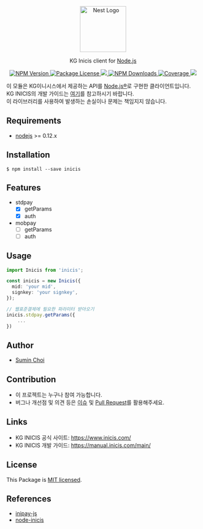 <p align="center">
  <a href="https://www.inicis.com/" target="blank"><img src="https://www.inicis.com/wp-content/themes/inicis2020/assets/images/sub07-010301.png" width="120" alt="Nest Logo" /></a>
</p>

<p align="center">KG Inicis client for <a href="https://nodejs.org/" target="_blank">Node.js</a></p>

<p align="center">
    <a href="https://www.npmjs.com/package/inicis" target="_blank">
        <img src="https://img.shields.io/npm/v/inicis.svg" alt="NPM Version" />
    </a>
    <a href="https://github.com/inicisjs/inicis/blob/master/LICENSE" target="_blank">
        <img src="https://img.shields.io/npm/l/inicis.svg" alt="Package License" />
    </a>
    <a href="https://github.com/inicisjs/inicis/actions/workflows/ci.yml">
        <img src="https://github.com/inicisjs/inicis/workflows/CI/badge.svg" />
    </a>
    <a href="https://www.npmjs.com/package/inicis" target="_blank">
        <img src="https://img.shields.io/npm/dm/inicis.svg" alt="NPM Downloads" />
    </a>
    <a href="https://coveralls.io/github/greatSumini/inicis?branch=master" target="_blank">
        <img src="https://coveralls.io/repos/github/greatSumini/inicis/badge.svg?branch=master#9" alt="Coverage" />
    </a>
    <a href="https://github.com/inicisjs/inicis" target="_blank">
        <img src="https://img.shields.io/github/stars/inicisjs/inicis?style=social">
    </a>
</p>

이 모듈은 KG이니시스에서 제공하는 API를 [Node.js®](https://nodejs.org/)로 구현한 클라이언트입니다.<br>
KG INICIS의 개발 가이드는 [여기](https://manual.inicis.com/main/)를 참고하시기 바랍니다.<br>
이 라이브러리를 사용하여 발생하는 손실이나 문제는 책임지지 않습니다.

## Requirements

- [nodejs](https://github.com/nodejs/node) >= 0.12.x

## Installation

```
$ npm install --save inicis
```

## Features

- stdpay
  - [x] getParams
  - [x] auth
- mobpay
  - [ ] getParams
  - [ ] auth

## Usage

```typescript
import Inicis from 'inicis';

const inicis = new Inicis({
  mid: 'your mid',
  signkey: 'your signkey',
});

// 웹표준결제에 필요한 파라미터 받아오기
inicis.stdpay.getParams({
    ...
})
```

## Author

- [Sumin Choi](https://sumini.dev)

## Contribution

- 이 프로젝트는 누구나 참여 가능합니다.
- 버그나 개선점 및 의견 등은 [이슈](https://github.com/greatSumini/inicis/issues) 및 [Pull Request](https://github.com/greatSumini/inicis/compare)를 활용해주세요.

## Links

- KG INICIS 공식 사이트: https://www.inicis.com/
- KG INICIS 개발 가이드: https://manual.inicis.com/main/

## License

This Package is [MIT licensed](https://github.com/greatSumini/inicis/blob/master/LICENSE).

## References

- [inipay-js](https://github.com/ruden91/inipay-js)
- [node-inicis](https://github.com/GwonHyeok/node-inicis)
